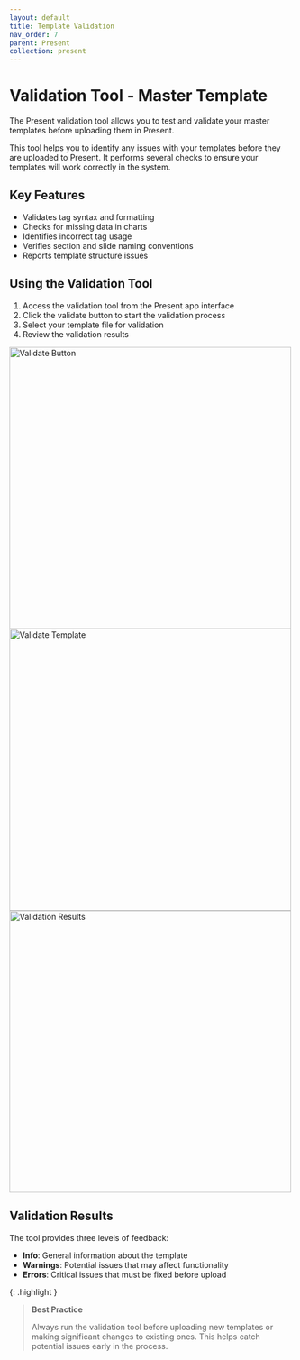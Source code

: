 ```yaml
---
layout: default
title: Template Validation
nav_order: 7
parent: Present
collection: present
---
```


# Validation Tool - Master Template

The Present validation tool allows you to test and validate your master templates before uploading them in Present.

This tool helps you to identify any issues with your templates before they are uploaded to Present. It performs several checks to ensure your templates will work correctly in the system.

## Key Features

- Validates tag syntax and formatting
- Checks for missing data in charts
- Identifies incorrect tag usage
- Verifies section and slide naming conventions
- Reports template structure issues

## Using the Validation Tool

1. Access the validation tool from the Present app interface
2. Click the validate button to start the validation process
3. Select your template file for validation
4. Review the validation results


<img src="{{ site.baseurl }}/assets/images/present/validate_button.png" alt="Validate Button" width="500">

<img src="{{ site.baseurl }}/assets/images/present/validate_template.png" alt="Validate Template" width="500">

<img src="{{ site.baseurl }}/assets/images/present/validation_results.png" alt="Validation Results" width="500">

## Validation Results

The tool provides three levels of feedback:

- **Info**: General information about the template
- **Warnings**: Potential issues that may affect functionality
- **Errors**: Critical issues that must be fixed before upload

{: .highlight }
> **Best Practice**
>
> Always run the validation tool before uploading new templates or making significant changes to existing ones.
> This helps catch potential issues early in the process.
